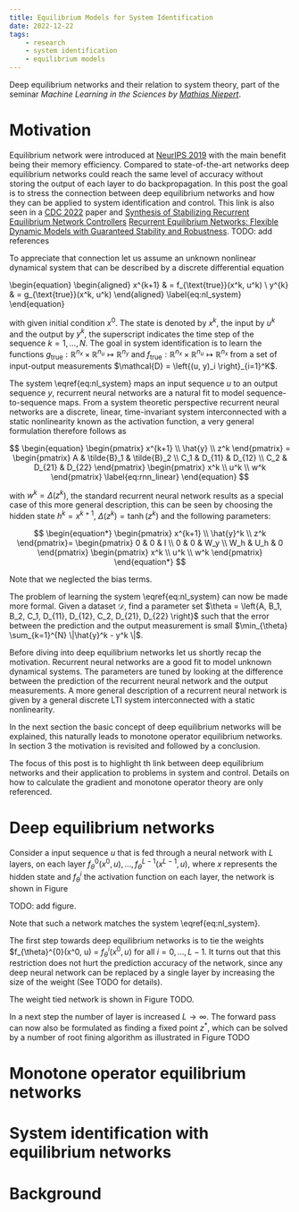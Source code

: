 ```yaml
---
title: Equilibrium Models for System Identification
date: 2022-12-22
tags:
    - research
    - system identification
    - equilibrium models
---
```

Deep equilibrium networks and their relation to system theory, part of the seminar *Machine Learning in the Sciences by [Mathias Niepert](http://www.matlog.net)*. 

<!-- The code for the examples shown is available on [GitHub](https://github.com/Dany-L/RenForSysId) -->

# Motivation
Equilibrium network were introduced at [NeurIPS 2019](https://proceedings.neurips.cc/paper/2019/hash/01386bd6d8e091c2ab4c7c7de644d37b-Abstract.html) with the main benefit being their memory efficiency. Compared to state-of-the-art networks deep equilibrium networks could reach the same level of accuracy without storing the output of each layer to do backpropagation. In this post the goal is to stress the connection between deep equilibrium networks and how they can be applied to system identification and control. This link is also seen in a [CDC 2022]() paper and [Synthesis of Stabilizing Recurrent Equilibrium Network Controllers]() [Recurrent Equilibrium Networks: Flexible Dynamic Models with Guaranteed Stability and Robustness]().
TODO: add references

To appreciate that connection let us assume an unknown nonlinear dynamical system that can be described by a discrete differential equation 

\begin{equation}
\begin{aligned}
x^{k+1} & = f_{\text{true}}(x^k, u^k) \\
y^{k} & = g_{\text{true}}(x^k, u^k)
\end{aligned}
\label{eq:nl_system}
\end{equation}

with given initial condition $x^0$. The state is denoted by $x^k$, the input by $u^k$ and the output by $y^k$, the superscript indicates the time step of the sequence $k=1, \ldots, N$. The goal in system identification is to learn the functions $g_{\text{true}}: \mathbb{R}^{n_x} \times \mathbb{R}^{n_u} \mapsto \mathbb{R}^{n_y}$ and $f_{\text{true}}: \mathbb{R}^{n_x} \times \mathbb{R}^{n_u} \mapsto \mathbb{R}^{n_x}$ from a set of input-output measurements $\mathcal{D} = \left{(u, y)_i \right}_{i=1}^K$.

The system \eqref{eq:nl_system} maps an input sequence $u$ to an output sequence $y$, recurrent neural networks are a natural fit to model sequence-to-sequence maps. From a system theoretic perspective recurrent neural networks are a discrete, linear, time-invariant system interconnected with a static nonlinearity known as the activation function, a very general formulation therefore follows as

$$
\begin{equation}
    \begin{pmatrix}
        x^{k+1} \\
        \hat{y} \\
        z^k 
    \end{pmatrix} =
    \begin{pmatrix}
        A & \tilde{B}_1 & \tilde{B}_2 \\
        C_1 & D_{11} & D_{12} \\
        C_2 & D_{21} & D_{22} 
    \end{pmatrix}
    \begin{pmatrix}
        x^k \\
        u^k \\
        w^k
    \end{pmatrix}
    \label{eq:rnn_linear}
\end{equation}
$$

with $w^k = \Delta(z^k)$, the standard recurrent neural network results as a special case of this more general description, this can be seen by choosing the hidden state $h^{k} = x^{k+1}$, $\Delta(z^k) = \tanh(z^k)$ and the following parameters:

$$
\begin{equation*}
    \begin{pmatrix}
        x^{k+1} \\
        \hat{y}^k \\
        z^k 
    \end{pmatrix}=
    \begin{pmatrix}
        0 & 0 & I \\
        0 & 0 & W_y \\
        W_h & U_h & 0
    \end{pmatrix}
    \begin{pmatrix}
        x^k \\
        u^k \\
        w^k
    \end{pmatrix}
\end{equation*}
$$

Note that we neglected the bias terms.

The problem of learning the system \eqref{eq:nl_system} can now be made more formal. Given a dataset $\mathcal{D}$, find a parameter set $\theta = \left{A, B_1, B_2, C_1, D_{11}, D_{12}, C_2, D_{21}, D_{22} \right}$ such that the error between the prediction and the output measurement is small $\min_{\theta} \sum_{k=1}^{N} \|\hat{y}^k - y^k \|$.

Before diving into deep equilibrium networks let us shortly recap the motivation. Recurrent neural networks are a good fit to model unknown dynamical systems. The parameters are tuned by looking at the difference between the prediction of the recurrent neural network and the output measurements. A more general description of a recurrent neural network is given by a general discrete LTI system interconnected with a static nonlinearity.

In the next section the basic concept of deep equilibrium networks will be explained, this naturally leads to monotone operator equilibrium networks. In section 3 the motivation is revisited and followed by a conclusion.

The focus of this post is to highlight th link between deep equilibrium networks and their application to problems in system and control. Details on how to calculate the gradient and monotone operator theory are only referenced.

# Deep equilibrium networks
Consider a input sequence $u$ that is fed through a neural network with $L$ layers, on each layer $f_{\theta}^{0}(x^0, u), \ldots, f_{\theta}^{L-1}(x^{L-1}, u)$, where $x$ represents the hidden state and $f_{\theta}^i$ the activation function on each layer, the network is shown in Figure 

<script type="text/tikz">
\tikzset{
    dotted_block/.style={
        draw=black!30!white, 
        dashed,
        inner ysep=2mm,
        inner xsep=10mm, 
        rectangle, 
        rounded corners
    },
    block/.style={
        draw,
        rectangle,
        rounded corners,
        minimum height=2em,
        minimum width=2em
    },
    operator/.style={
        draw,
        circle,
        thin,
        minimum height=1em,
	   inner sep=1pt
    },
    weight/.style={
        draw,
        thin,
        rounded corners,
        rectangle,
        %minimum height=2em,
        %minimum width=4em
    },
    value/.style={
        draw,
        thin,
        rectangle,
        %minimum height=2em,
        %minimum width=3em
    },
    gain/.style={
        regular polygon, 
        regular polygon sides=3,
        draw, 
        fill=white, 
        text width=1em,
        inner sep=1mm, 
        outer sep=0mm,
        shape border rotate=-90
    },
    concat/.style={
        draw,
        shape=circle, 
        fill=black,
        %minimum height=0.5em,
	   inner sep=0pt
    },
}
\begin{tikzpicture}[node distance = 0.25cm and 0.5cm, auto, align=center]    
    % blocks
    \node[] (input) {};
    \node[block, right= of input] (G) {
        \node[] (inL1) {};
        \node[block, right= of inL1] (L1) {$f_{\theta}^{[0]}(z_{1:T}^0; x_{1:T})$};
        \node[right= of L1] (outL1) {};
        \node[above= of L1] (inX) {};

        \node[right= of outL1] (dots) {$\cdots$};

        \node[right= of dots] (inLL) {};
        \node[block, right= of inLL] (LL) {$f_{\theta}^{[L-1]}(z_{1:T}^{L-1}; x_{1:T})$};
        \node[right= of LL] (outLL) {};
        \node[above= of LL] (inXL) {};
        
        
        % Input and outputs coordinates
        
        % lines
        \draw[->] (inX) node[right] {$x_{1:T}$} -- (L1.north);
        \draw[->] (inL1) node[above] {$z_{1:T}^0$} -- (L1);
        \draw[->] (L1)  --  (outL1) node[above] {$z^1_{1:T}$};
        \draw[->] (inXL) node[right] {$x_{1:T}$} -- (LL.north);
        \draw[->] (inLL) node[above] {$z_{1:T}^{L-1}$} -- (LL);
        \draw[->] (LL) -- (outLL) node[above] {$z_{1:T}^L$};  
    };
    \node at (G.north) [above] {$\mathcal{S}_{\operatorname{DEQ}}$};
    \node[right= of G] (output) {};
    
    % Input and outputs coordinates
    
    % lines
    \draw[->] (input)  node[above] {$x_{1:T}, z_{1:T}^0$} -- (G);
    \begin{onlyenv}<1-3>
        \draw[->] (G) -- (output) node[above] {$z_{1:T}^L$} ;    
    \end{onlyenv}
    \begin{onlyenv}<4->
        \draw[->] (G) -- (output) node[above] {$z_{1:T}^*$} ;    
    \end{onlyenv}
\end{tikzpicture}
</script>

TODO: add figure. 

Note that such a network matches the system \eqref{eq:nl_system}.

The first step towards deep equilibrium networks is to tie the weights $f_{\theta}^{0}(x^0, u) = $f_{\theta}^{i}(x^0, u)$ for all $i=0, \ldots, L-1$. It turns out that this restriction does not hurt the prediction accuracy of the network, since any deep neural network can be replaced by a single layer by increasing the size of the weight (See TODO for details).

The weight tied network is shown in Figure TODO.

In a next step the number of layer is increased $L \to \infty$. The forward pass can now also be formulated as finding a fixed point $z^*$, which can be solved by a number of root fining algorithm as illustrated in Figure TODO

# Monotone operator equilibrium networks

# System identification with equilibrium networks


# Background

<!-- 
## Cart pole example
The discretized inverted pendulum can be described by the state space representation
$$
\begin{align}
P & \left\{
\begin{aligned} 
    x^{k+1} & = 
    \begin{pmatrix}
        1 & \delta \\
        \frac{g \delta}{l} & 1 - \frac{\mu \delta}{m l^2}
    \end{pmatrix}
    x^k
    \begin{pmatrix}
        0 \\
        -\frac{g\delta}{l}
    \end{pmatrix}
    u^k
    \begin{pmatrix}
        0 \\
        \frac{\delta}{ml^2}
    \end{pmatrix}
    w^k \\
    y^k & = 
    \begin{pmatrix}
        1 & 0
    \end{pmatrix} x^k \\
    z^k & = 
    \begin{pmatrix}
        1 & 0
    \end{pmatrix}
    x^k
\end{aligned} \right. \label{eq:linear_inv_pend}\\
w^k & = \Delta(z^k) = z^k - \sin(z^k) \label{eq:nonlinear_inv_pend}
\end{align}
$$
where $\delta = 0.001$ is the sampling time, $g$ is the gravitational constant, $l$ the length of the rod and $m$ the mass. Common nonlinearities \eqref{eq:nonlinear_inv_pend} for neural networks are $\tanh(\cdot)$, $\operatorname{ReLU}(\cdot)$ or $\operatorname{LeakyReLU}(\cdot)$.
## Discrete linear time-invariant systems with nonlinear disturbance

$$
\begin{align}
    G & \left\{ \begin{aligned}
        x^{k+1} & = A x^k + B_1 u^k + B_2 w^k \\
        y^k & = C_1 x^k + D_{11} u^k + D_{12} w^k \\
        z^k & = C_2 x^k + D_{21} u^k + D_{22} w^k
    \end{aligned} \right.\\
    w^k & = \Delta(z^k)
\end{align}
$$ -->
